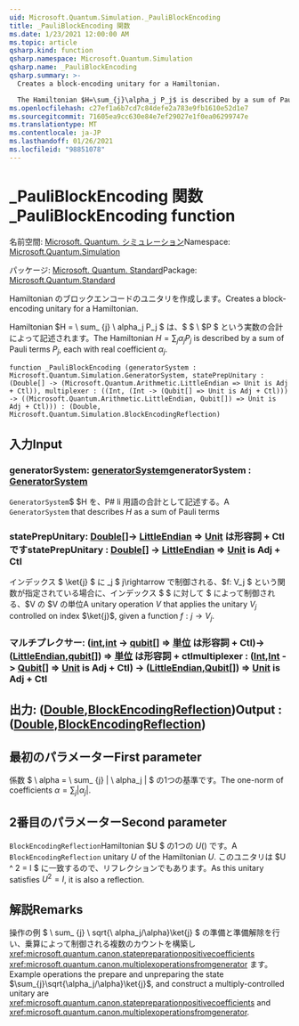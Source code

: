 ```yaml
---
uid: Microsoft.Quantum.Simulation._PauliBlockEncoding
title: _PauliBlockEncoding 関数
ms.date: 1/23/2021 12:00:00 AM
ms.topic: article
qsharp.kind: function
qsharp.namespace: Microsoft.Quantum.Simulation
qsharp.name: _PauliBlockEncoding
qsharp.summary: >-
  Creates a block-encoding unitary for a Hamiltonian.

  The Hamiltonian $H=\sum_{j}\alpha_j P_j$ is described by a sum of Pauli terms $P_j$, each with real coefficient $\alpha_j$.
ms.openlocfilehash: c27ef1a6b7cd7c84defe2a783e9fb1610e52d1e7
ms.sourcegitcommit: 71605ea9cc630e84e7ef29027e1f0ea06299747e
ms.translationtype: MT
ms.contentlocale: ja-JP
ms.lasthandoff: 01/26/2021
ms.locfileid: "98851078"
---
```

# <a name="_pauliblockencoding-function"></a><span data-ttu-id="2c8ce-102">_PauliBlockEncoding 関数</span><span class="sxs-lookup"><span data-stu-id="2c8ce-102">_PauliBlockEncoding function</span></span>

<span data-ttu-id="2c8ce-103">名前空間: [Microsoft. Quantum. シミュレーション](xref:Microsoft.Quantum.Simulation)</span><span class="sxs-lookup"><span data-stu-id="2c8ce-103">Namespace: [Microsoft.Quantum.Simulation](xref:Microsoft.Quantum.Simulation)</span></span>

<span data-ttu-id="2c8ce-104">パッケージ: [Microsoft. Quantum. Standard](https://nuget.org/packages/Microsoft.Quantum.Standard)</span><span class="sxs-lookup"><span data-stu-id="2c8ce-104">Package: [Microsoft.Quantum.Standard](https://nuget.org/packages/Microsoft.Quantum.Standard)</span></span>


<span data-ttu-id="2c8ce-105">Hamiltonian のブロックエンコードのユニタリを作成します。</span><span class="sxs-lookup"><span data-stu-id="2c8ce-105">Creates a block-encoding unitary for a Hamiltonian.</span></span>

<span data-ttu-id="2c8ce-106">Hamiltonian $H = \ sum_ {j} \ alpha_j P_j $ は、$ $ \ $P $ という実数の合計によって記述されます。</span><span class="sxs-lookup"><span data-stu-id="2c8ce-106">The Hamiltonian $H=\sum_{j}\alpha_j P_j$ is described by a sum of Pauli terms $P_j$, each with real coefficient $\alpha_j$.</span></span>

```qsharp
function _PauliBlockEncoding (generatorSystem : Microsoft.Quantum.Simulation.GeneratorSystem, statePrepUnitary : (Double[] -> (Microsoft.Quantum.Arithmetic.LittleEndian => Unit is Adj + Ctl)), multiplexer : ((Int, (Int -> (Qubit[] => Unit is Adj + Ctl))) -> ((Microsoft.Quantum.Arithmetic.LittleEndian, Qubit[]) => Unit is Adj + Ctl))) : (Double, Microsoft.Quantum.Simulation.BlockEncodingReflection)
```


## <a name="input"></a><span data-ttu-id="2c8ce-107">入力</span><span class="sxs-lookup"><span data-stu-id="2c8ce-107">Input</span></span>

### <a name="generatorsystem--generatorsystem"></a><span data-ttu-id="2c8ce-108">generatorSystem: [generatorSystem](xref:Microsoft.Quantum.Simulation.GeneratorSystem)</span><span class="sxs-lookup"><span data-stu-id="2c8ce-108">generatorSystem : [GeneratorSystem](xref:Microsoft.Quantum.Simulation.GeneratorSystem)</span></span>

<span data-ttu-id="2c8ce-109">`GeneratorSystem`$ $H を、P# li 用語の合計として記述する。</span><span class="sxs-lookup"><span data-stu-id="2c8ce-109">A `GeneratorSystem` that describes $H$ as a sum of Pauli terms</span></span>


### <a name="stateprepunitary--double---littleendian--unit--is-adj--ctl"></a><span data-ttu-id="2c8ce-110">statePrepUnitary: [Double](xref:microsoft.quantum.lang-ref.double)[]-> [LittleEndian](xref:Microsoft.Quantum.Arithmetic.LittleEndian) => [Unit](xref:microsoft.quantum.lang-ref.unit)  は形容詞 + Ctl です</span><span class="sxs-lookup"><span data-stu-id="2c8ce-110">statePrepUnitary : [Double](xref:microsoft.quantum.lang-ref.double)[] -> [LittleEndian](xref:Microsoft.Quantum.Arithmetic.LittleEndian) => [Unit](xref:microsoft.quantum.lang-ref.unit)  is Adj + Ctl</span></span>

<span data-ttu-id="2c8ce-111">インデックス $ \ket{j} $ に _j $ j\rightarrow で制御される、$f: V_j $ という関数が指定されている場合に、インデックス $ $ に対して $ によって制御される、$V の $V の単位</span><span class="sxs-lookup"><span data-stu-id="2c8ce-111">A unitary operation $V$ that applies the unitary $V_j$ controlled on index $\ket{j}$, given a function $f: j\rightarrow V_j$.</span></span>


### <a name="multiplexer--intint---qubit--unit--is-adj--ctl---littleendianqubit--unit--is-adj--ctl"></a><span data-ttu-id="2c8ce-112">マルチプレクサー: ([int](xref:microsoft.quantum.lang-ref.int),[int](xref:microsoft.quantum.lang-ref.int) -> [qubit](xref:microsoft.quantum.lang-ref.qubit)[] => [単位](xref:microsoft.quantum.lang-ref.unit)  は形容詞 + Ctl)-> ([LittleEndian](xref:Microsoft.Quantum.Arithmetic.LittleEndian),[qubit](xref:microsoft.quantum.lang-ref.qubit)[]) => [単位](xref:microsoft.quantum.lang-ref.unit)  は形容詞 + ctl</span><span class="sxs-lookup"><span data-stu-id="2c8ce-112">multiplexer : ([Int](xref:microsoft.quantum.lang-ref.int),[Int](xref:microsoft.quantum.lang-ref.int) -> [Qubit](xref:microsoft.quantum.lang-ref.qubit)[] => [Unit](xref:microsoft.quantum.lang-ref.unit)  is Adj + Ctl) -> ([LittleEndian](xref:Microsoft.Quantum.Arithmetic.LittleEndian),[Qubit](xref:microsoft.quantum.lang-ref.qubit)[]) => [Unit](xref:microsoft.quantum.lang-ref.unit)  is Adj + Ctl</span></span>





## <a name="output--doubleblockencodingreflection"></a><span data-ttu-id="2c8ce-113">出力: ([Double](xref:microsoft.quantum.lang-ref.double),[BlockEncodingReflection](xref:Microsoft.Quantum.Simulation.BlockEncodingReflection))</span><span class="sxs-lookup"><span data-stu-id="2c8ce-113">Output : ([Double](xref:microsoft.quantum.lang-ref.double),[BlockEncodingReflection](xref:Microsoft.Quantum.Simulation.BlockEncodingReflection))</span></span>

## <a name="first-parameter"></a><span data-ttu-id="2c8ce-114">最初のパラメーター</span><span class="sxs-lookup"><span data-stu-id="2c8ce-114">First parameter</span></span>

<span data-ttu-id="2c8ce-115">係数 $ \ alpha = \ sum_ {j} | \ alpha_j | $ の1つの基準です。</span><span class="sxs-lookup"><span data-stu-id="2c8ce-115">The one-norm of coefficients $\alpha=\sum_{j}|\alpha_j|$.</span></span>

## <a name="second-parameter"></a><span data-ttu-id="2c8ce-116">2番目のパラメーター</span><span class="sxs-lookup"><span data-stu-id="2c8ce-116">Second parameter</span></span>

<span data-ttu-id="2c8ce-117">`BlockEncodingReflection`Hamiltonian $U $ の1つの $U ($) です。</span><span class="sxs-lookup"><span data-stu-id="2c8ce-117">A `BlockEncodingReflection` unitary $U$ of the Hamiltonian $U$.</span></span> <span data-ttu-id="2c8ce-118">このユニタリは $U ^ 2 = I $ に一致するので、リフレクションでもあります。</span><span class="sxs-lookup"><span data-stu-id="2c8ce-118">As this unitary satisfies $U^2 = I$, it is also a reflection.</span></span>

## <a name="remarks"></a><span data-ttu-id="2c8ce-119">解説</span><span class="sxs-lookup"><span data-stu-id="2c8ce-119">Remarks</span></span>

<span data-ttu-id="2c8ce-120">操作の例 $ \ sum_ {j} \ sqrt{\ alpha_j/\alpha}\ket{j} $ の準備と準備解除を行い、乗算によって制御される複数のカウントを構築し <xref:microsoft.quantum.canon.statepreparationpositivecoefficients> <xref:microsoft.quantum.canon.multiplexoperationsfromgenerator> ます。</span><span class="sxs-lookup"><span data-stu-id="2c8ce-120">Example operations the prepare and unpreparing the state $\sum_{j}\sqrt{\alpha_j/\alpha}\ket{j}$, and construct a multiply-controlled unitary are <xref:microsoft.quantum.canon.statepreparationpositivecoefficients> and <xref:microsoft.quantum.canon.multiplexoperationsfromgenerator>.</span></span>